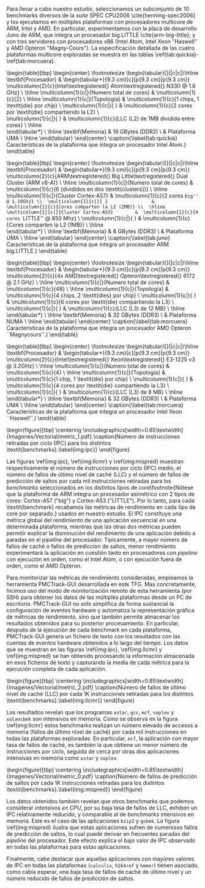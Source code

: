 
<!-- En este caso de estudio se ilustra el potencial de PMCTrack-GUI y PMCTrack en su conjunto para recabar información de rendimiento mediante contadores hardware en distintas arquitecturas y diversos modelos de procesador. -->



Para llevar a cabo nuestro estudio, seleccionamos un subconjunto de 10 benchmarks diversos de la _suite_ SPEC CPU2006 \cite{henning-spec2006} y los ejecutamos en múltiples plataformas con procesadores multicore de ARM, Intel y AMD. En particular, experimentamos con la placa de desarrollo Juno de ARM, que integra un procesador big.LITTLE \cite{arm-big-little}; y con tres servidores con procesadores x86 (Intel Atom, Intel Xeon "Haswell" y AMD Opteron "Magny-Cours"). La especificación detallada de las cuatro plataformas multicore exploradas se muestra en las tablas \ref{tab:quickia}-\ref{tab:morcuera}. 



<!--
http://ark.intel.com/products/35641/Intel-Atom-Processor-330-1M-Cache-1_60-GHz-533-MHz-FSB
-->

\begin{table}[tbp]
\begin{center}
\footnotesize
\begin{tabular}[]{|c|c|}\hline
\textbf{Procesador}           &
\begin{tabular*}{9.3 cm}[c]{p{9.3 cm}|p{9.3 cm}}
\multicolumn{2}{c}{Intel\textregistered{} Atom\textregistered{} N330 @ 1.6 GHz}       \\ \hline
\multicolumn{1}{c|}{Numero total de cores}        &   \multicolumn{1}{c}{2} \\ \hline
\multicolumn{1}{c|}{Topología}        &  \multicolumn{1}{c}{1 chips, 1 \textit{die} por chip} \\ 
\multicolumn{1}{c|}{ }                &  \multicolumn{1}{c}{2 cores por \textit{die} compartiendo la L2} \\       
\multicolumn{1}{c|}{ }                &  \multicolumn{1}{c}{LLC (L2) de 1MB dividida entre cores}       \\ \hline  
\end{tabular*} \\ \hline
\textbf{Memoria}    & 16 GBytes  (DDR2)                                   \\
             				 &   Plataforma UMA                              \\ \hline
\end{tabular}
\end{center}
\caption{\label{tab:quickia} Características de la plataforma que integra un procesador Intel Atom.}
\end{table}


<!--
http://www.arm.com/products/tools/development-boards/versatile-express/juno-arm-development-platform.php
-->

\begin{table}[tbp]
\begin{center}
\footnotesize
\begin{tabular}[]{|c|c|}\hline
\textbf{Procesador}           &
\begin{tabular*}{9.3 cm}[c]{p{9.3 cm}|p{9.3 cm}}
\multicolumn{2}{c}{ARM\textregistered{} Big Little\textregistered{} Dual Cluster (ARM v8-A)}       \\ \hline
\multicolumn{1}{c|}{Numero total de cores}        &   \multicolumn{1}{c}{6 (divididos en dos \textit{clusters})} \\ \hline
\multicolumn{1}{c|}{Cluster Cortex-A57}        &  \multicolumn{1}{c}{2 cores ``big'' @ 1.10Ghz} \\ 
\multicolumn{1}{c|}{ }                &  \multicolumn{1}{c}{Cores comparten la L2 (2MB)} \\  \hline       
\multicolumn{1}{c|}{Cluster Cortex-A53}        &  \multicolumn{1}{c}{4 cores ``LITTLE'' @ 850 Mhz} \\ 
\multicolumn{1}{c|}{ }                &  \multicolumn{1}{c}{Cores comparten la L2 (1MB)} \\  \hline  
\end{tabular*} \\ \hline
\textbf{Memoria}    & 8 GBytes  (DDR3)                                   \\
             				 &   Plataforma UMA                              \\ \hline
\end{tabular}
\end{center}
\caption{\label{tab:juno} Características de la plataforma que integra un procesador ARM big.LITTLE.}
\end{table}


<!--
http://products.amd.com/en-us/OpteronCPUDetail.aspx?id=644&f1=&f2=&f3=Yes&f4=&f5=&f6=&f7=&f8=&f9=&f10=&f11=&
-->

\begin{table}[tbp]
\begin{center}
\footnotesize
\begin{tabular}[]{|c|c|}\hline
\textbf{Procesador}           &
\begin{tabular*}{9.3 cm}[c]{p{9.3 cm}|p{9.3 cm}}
\multicolumn{2}{c}{4x AMD\textregistered{} Opteron\textregistered{} 6172 @ 2.1 GHz}       \\ \hline
\multicolumn{1}{c|}{Numero total de cores}        &   \multicolumn{1}{c}{48} \\ \hline
\multicolumn{1}{c|}{Topología}        &  \multicolumn{1}{c}{4 chips, 2 \textit{dies} por chip} \\ 
\multicolumn{1}{c|}{ }                &  \multicolumn{1}{c}{6 cores por \textit{die} compartiendo la L3} \\       
\multicolumn{1}{c|}{ }                &  \multicolumn{1}{c}{LLC (L3) de 12 MB}       \\ \hline  
\end{tabular*} \\ \hline
\textbf{Memoria}    & 32 GBytes  (DDR3)                                   \\
             				 &   Plataforma NUMA                              \\ \hline
\end{tabular}
\end{center}
\caption{\label{tab:morcuera} Características de la plataforma que integra un procesador AMD Opteron ``Magnycours''.}
\end{table}

<!--
http://ark.intel.com/products/75461/Intel-Xeon-Processor-E3-1225-v3-8M-Cache-3_20-GHz
-->	


\begin{table}[tbp]
\begin{center}
\footnotesize
\begin{tabular}[]{|c|c|}\hline
\textbf{Procesador}           &
\begin{tabular*}{9.3 cm}[c]{p{9.3 cm}|p{9.3 cm}}
\multicolumn{2}{c}{Intel\textregistered{} Xeon\textregistered{} E3-1225 v3 @ 3.2GHz}       \\ \hline
\multicolumn{1}{c|}{Numero total de cores}        &   \multicolumn{1}{c}{4} \\ \hline
\multicolumn{1}{c|}{Topología}        &  \multicolumn{1}{c}{1 chip, 1 \textit{die} por chip} \\ 
\multicolumn{1}{c|}{ }                &  \multicolumn{1}{c}{4 cores por \textit{die} compartiendo la L3} \\       
\multicolumn{1}{c|}{ }                &  \multicolumn{1}{c}{LLC (L3) de 8 MB}       \\ \hline  
\end{tabular*} \\ \hline
\textbf{Memoria}    & 32 GBytes  (DDR3)                                   \\
             				 &   Plataforma UMA                              \\ \hline
\end{tabular}
\end{center}
\caption{\label{tab:morcuera} Características de la plataforma que integra un procesador Intel Xeon ``Haswell''.}
\end{table}


\begin{figure}[tbp]
\centering
\includegraphics[width=0.85\textwidth]{Imagenes/Vectorial/metric_1.pdf}
\caption{Número de instrucciones retiradas por ciclo (IPC) para los distintos \textit{benchmarks}.\label{img:ipc}}
\end{figure}


Las figuras \ref{img:ipc}, \ref{img:llcmr} y \ref{img:mispred} muestran respectivamente el número de instrucciones por ciclo (IPC) medio, el número de fallos de último nivel de caché (LLC) y el número de fallos de predicción de saltos por cada mil instrucciones retiradas para los *benchmarks* seleccionados en los distintos tipos de core\footnote{Nótese que la plataforma de ARM integra un procesador asimétrico con 2 tipos de cores: Cortex-A57 ("big") y Cortex-A53 ("LITTLE"). Por lo tanto, para cada \textit{benchmark} recabamos las métricas de rendimiento en cada tipo de core por separado.} usados en nuestro estudio. El IPC constituye una métrica global del rendimiento de una aplicación secuencial en una determinada plataforma, mientras que las otras dos métricas pueden permitir explicar la disminución del rendimiento de una aplicación debido a paradas en el *pipeline* del procesador. Típicamente, a mayor número de fallos de caché o fallos de prediccion de saltos, menor rendimiento experimentará la aplicación en cuestión tanto en procesadores con *pipeline* con ejecución en orden, como el Intel Atom, o con ejecución fuera de orden, como el AMD Opteron.

Para monitorizar las métricas de rendimiento consideradas, empleamos la herramienta PMCTrack-GUI desarrollada en este TFG. Mas concretamente, hicimos uso del modo de monitorización remoto de esta herramienta (por SSH) para obtener los datos de las múltiples plataformas desde un PC de escritorio. PMCTrack-GUI no solo simplifica de forma sustancial la configuración de eventos hardware y automatiza la representación gráfica de métricas de rendimiento, sino que también permite almacenar los resultados obtenidos para su posterior procesamiento. En particular, después de la ejecución de cada benchmark en cada plataforma, PMCTrack-GUI genera un fichero de texto con los resultados con las cuentas de eventos hardware obtenidos a lo largo del tiempo. Los datos que se muestran en las figuras \ref{img:ipc}, \ref{img:llcmr} y \ref{img:mispred} se han obtenido procesando la información almacenada en esos ficheros de texto y capturando la media de cada métrica para la ejecución completa de cada aplicación.



\begin{figure}[tbp]
\centering
\includegraphics[width=0.85\textwidth]{Imagenes/Vectorial/metric_2.pdf}
\caption{Número de fallos de último nivel de caché (LLC) por cada 1K instrucciones retiradas para los distintos \textit{benchmarks}.\label{img:llcmr}}
\end{figure}

Los resultados revelan que los programas `astar`, `gcc`, `mcf`, `soplex` y `xalancbmk` son intensivos en memoria. Como se observa en la figura \ref{img:llcmr} estos benchmarks realizan un número elevado de accesos a memoria (fallos de último nivel de caché) por cada mil instrucciones en todas las plataformas exploradas. En particular, `mcf`, la aplicación con mayor tasa de fallos de caché, es también la que obtiene un menor número de instrucciones por ciclo, seguida de cerca por otras dos aplicaciones intensivas en memoria como `astar` y `soplex`. 

\begin{figure}[tbp]
\centering
\includegraphics[width=0.85\textwidth]{Imagenes/Vectorial/metric_0.pdf}
\caption{Número de fallos de predicción de saltos por cada 1K instrucciones retiradas para los distintos \textit{benchmarks}.\label{img:mispred}}
\end{figure}
 
Los datos obtenidos también revelan que otros benchmarks que podemos considerar *intensivos en CPU*, por su baja tasa de fallos de LLC, exhiben un IPC relativamente reducido, y comparable al de *benchmarks* intensivos en memoria. Este es el caso de las aplicaciones `bzip2` y `gobmk`. La figura \ref{img:mispred} ilustra que estas aplicaciones sufren de numerosos fallos de predicción de saltos, lo cual puede derivar en frecuentes paradas del *pipeline* del procesador. Este efecto explica el bajo valor de IPC observado en todas las plataformas para estas aplicaciones. 

Finalmente, cabe destacar que aquellas aplicaciones con mayores valores de IPC en todas las plataformas (`calculix`, `h264ref` y `hmmer`) tienen asociado, como cabía esperar, una baja tasa de fallos de caché de último nivel y un número reducido de fallos de predicción de saltos. 


<!--
- Métricas: IPC, LLC-miss-rate (LLC misses*1000)/instrucciones , Fallos de Predicción de Saltos (Branch mispredicions*1000)/instrucciones
-->

